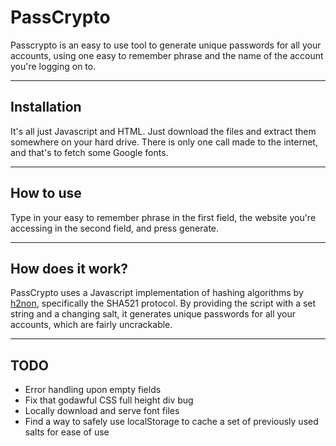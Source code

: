 PassCrypto
=========

Passcrypto is an easy to use tool to generate unique passwords for all your accounts, using one easy to remember phrase and the name of the account you're logging on to.

----------
## Installation ##
It's all just Javascript and HTML. Just download the files and extract them somewhere on your hard drive. There is only one call made to the internet, and that's to fetch some Google fonts.


----------
## How to use ##
Type in your easy to remember phrase in the first field, the website you're accessing in the second field, and press generate.


----------
## How does it work? ##
PassCrypto uses a Javascript implementation of hashing algorithms by [h2non](https://github.com/h2non/jshashes), specifically the SHA521 protocol. By providing the script with a set string and a changing salt, it generates unique passwords for all your accounts, which are fairly uncrackable.


----------
## TODO ##

 - Error handling upon empty fields
 - Fix that godawful CSS full height div bug
 - Locally download and serve font files
 - Find a way to safely use localStorage to cache a set of previously used salts for ease of use